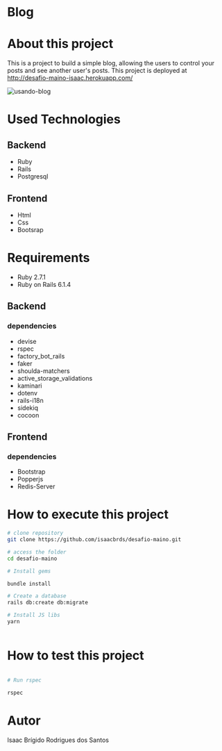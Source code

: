 # Blog

# About this project

This is a project to build a simple blog, allowing the users to control your posts and see another user's posts. This project is deployed at http://desafio-maino-isaac.herokuapp.com/



![usando-blog](https://user-images.githubusercontent.com/6543465/143882689-2c4d01d5-aa57-4cc8-8074-c914db4bd992.gif)



# Used Technologies

## Backend
- Ruby 
- Rails 
- Postgresql 


## Frontend

- Html 
- Css 
- Bootsrap 

# Requirements
- Ruby 2.7.1
- Ruby on Rails 6.1.4

## Backend

### dependencies
-  devise
-  rspec
-  factory_bot_rails
-  faker
-  shoulda-matchers 
-  active_storage_validations
-  kaminari
-  dotenv
-  rails-i18n
-  sidekiq
-  cocoon

## Frontend

### dependencies

- Bootstrap 
- Popperjs
- Redis-Server


# How to execute this project


```bash
# clone repository
git clone https://github.com/isaacbrds/desafio-maino.git 

# access the folder
cd desafio-maino

# Install gems

bundle install

# Create a database
rails db:create db:migrate 

# Install JS libs
yarn



```

# How to test this project

```bash 

# Run rspec 

rspec

```
# Autor

Isaac Brígido Rodrigues dos Santos
